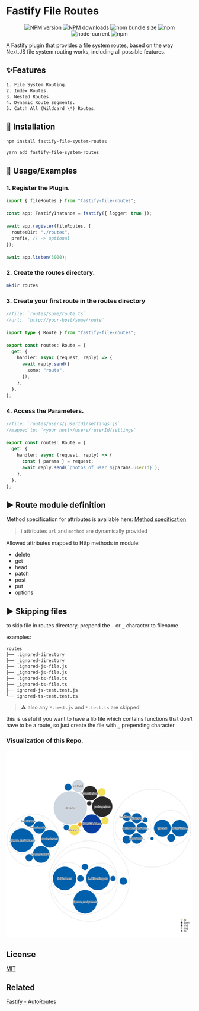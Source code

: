 # Fastify File Routes

<div align="center">

[![NPM version](https://img.shields.io/npm/v/fastify-file-routes.svg?style=for-the-badge)](https://www.npmjs.com/package/fastify-file-routes)
[![NPM downloads](https://img.shields.io/npm/dm/fastify-file-routes.svg?style=for-the-badge)](https://www.npmjs.com/package/fastify-file-routes)
![npm bundle size](https://img.shields.io/bundlephobia/minzip/fastify-file-routes?logo=files&style=for-the-badge)
![npm](https://img.shields.io/npm/v/fastify-file-routes?logo=npm&style=for-the-badge)
![node-current](https://img.shields.io/badge/Node-%3E=14-success?style=for-the-badge&logo=node)
![npm](https://img.shields.io/npm/dw/fastify-file-routes?style=for-the-badge)

</div>

A Fastify plugin that provides a file system routes, based on the way Next.JS file system routing works, including all possible features.

## :sparkles:Features

    1. File System Routing.
    2. Index Routes.
    3. Nested Routes.
    4. Dynamic Route Segments.
    5. Catch All (Wildcard \*) Routes.

## :rocket: Installation

```sh
npm install fastify-file-system-routes
```

```yarn
yarn add fastify-file-system-routes
```

## :blue_book: Usage/Examples

### 1. Register the Plugin.

```typescript
import { fileRoutes } from "fastify-file-routes";

const app: FastifyInstance = fastify({ logger: true });

await app.register(fileRoutes, {
  routesDir: "./routes",
  prefix, // -> optional
});

await app.listen(3000);
```

### 2. Create the routes directory.

```sh
mkdir routes
```

### 3. Create your first route in the routes directory

```typescript
//file: `routes/some/route.ts`
//url:  `http://your-host/some/route`

import type { Route } from "fastify-file-routes";

export const routes: Route = {
  get: {
    handler: async (request, reply) => {
      await reply.send({
        some: "route",
      });
    },
  },
};
```

### 4. Access the Parameters.

```typescript
//file: `routes/users/[userId]/settings.js`
//mapped to: `<your host>/users/:userId/settings`

export const routes: Route = {
  get: {
    handler: async (request, reply) => {
      const { params } = request;
      await reply.send(`photos of user ${params.userId}`);
    },
  },
};
```

## :arrow_forward: Route module definition

Method specification for attributes is available here: [Method specification](https://www.fastify.io/docs/latest/Routes/#full-declaration)

> :information_source: attributes `url` and `method` are dynamically provided

Allowed attributes mapped to Http methods in module:

- delete
- get
- head
- patch
- post
- put
- options

## :arrow_forward: Skipping files

to skip file in routes directory, prepend the `.` or `_` character to filename

examples:

```text
routes
├── .ignored-directory
├── _ignored-directory
├── .ignored-js-file.js
├── _ignored-js-file.js
├── .ignored-ts-file.ts
├── _ignored-ts-file.ts
├── ignored-js-test.test.js
└── ignored-ts-test.test.ts
```

> :warning: also any `*.test.js` and `*.test.ts` are skipped!

this is useful if you want to have a lib file which contains functions that don't have to be a route, so just create the file with `_` prepending character

### Visualization of this Repo.

![Visualization of this repo](./diagram.svg)

## License

[MIT](https://choosealicense.com/licenses/mit/)

## Related

[Fastify - AutoRoutes](https://github.com/GiovanniCardamone/fastify-autoroutes)
